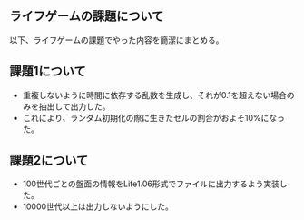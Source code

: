 ## ライフゲームの課題について
以下、ライフゲームの課題でやった内容を簡潔にまとめる。

## 課題1について
- 重複しないように時間に依存する乱数を生成し、それが0.1を超えない場合のみを抽出して出力した。
- これにより、ランダム初期化の際に生きたセルの割合がおよそ10%になった。

## 課題2について
- 100世代ごとの盤面の情報をLife1.06形式でファイルに出力するよう実装した。
- 10000世代以上は出力しないようにした。